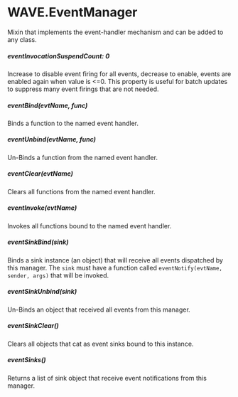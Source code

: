 # WAVE.EventManager
Mixin that implements the event-handler mechanism and can be added to any class.

##### eventInvocationSuspendCount: 0
Increase to disable event firing for all events, decrease to enable, events are enabled again when value is <=0. This property is useful for batch updates to suppress many event firings that are not needed.

##### eventBind(evtName, func)
Binds a function to the named event handler.

##### eventUnbind(evtName, func)
Un-Binds a function from the named event handler.

##### eventClear(evtName)
Clears all functions from the named event handler.

##### eventInvoke(evtName)
Invokes all functions bound to the named event handler.

##### eventSinkBind(sink)
Binds a sink instance (an object) that will receive all events dispatched by this manager. The `sink` must have a function called `eventNotify(evtName, sender, args)` that will be invoked.
    
##### eventSinkUnbind(sink)
Un-Binds an object that received all events from this manager.

##### eventSinkClear()
Clears all objects that cat as event sinks bound to this instance.

##### eventSinks()
Returns a list of sink object that receive event notifications from this manager.
